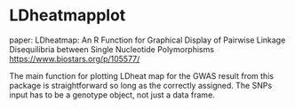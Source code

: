 # LDheatmapplot
paper: LDheatmap: An R Function for Graphical Display of Pairwise Linkage Disequilibria between Single Nucleotide Polymorphisms
https://www.biostars.org/p/105577/

The main function for plotting LDheat map for the GWAS result from this package is straightforward so long as the correctly assigned.
The SNPs input has to be a genotype object, not just a data frame.


